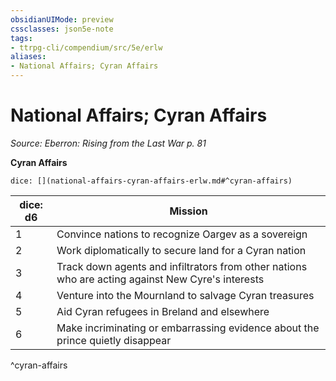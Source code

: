 ```yaml
---
obsidianUIMode: preview
cssclasses: json5e-note
tags:
- ttrpg-cli/compendium/src/5e/erlw
aliases:
- National Affairs; Cyran Affairs
---
```

# National Affairs; Cyran Affairs
*Source: Eberron: Rising from the Last War p. 81* 

**Cyran Affairs**

`dice: [](national-affairs-cyran-affairs-erlw.md#^cyran-affairs)`

| dice: d6 | Mission |
|----------|---------|
| 1 | Convince nations to recognize Oargev as a sovereign |
| 2 | Work diplomatically to secure land for a Cyran nation |
| 3 | Track down agents and infiltrators from other nations who are acting against New Cyre's interests |
| 4 | Venture into the Mournland to salvage Cyran treasures |
| 5 | Aid Cyran refugees in Breland and elsewhere |
| 6 | Make incriminating or embarrassing evidence about the prince quietly disappear |
^cyran-affairs